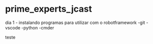 # prime_experts_jcast

dia 1 -
    instalando programas para utilizar com o robotframework
        -git
        -vscode
        -python
        -cmder

teste